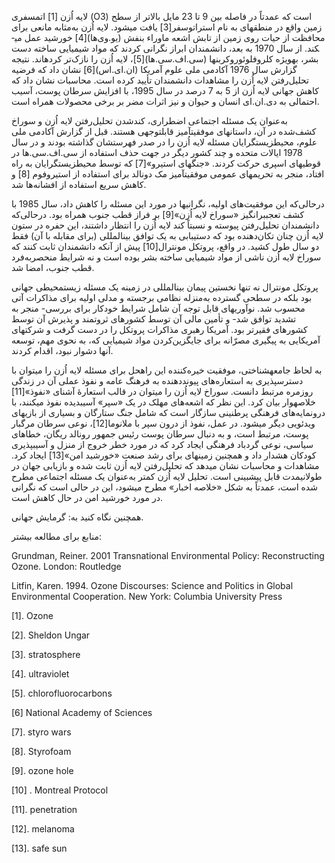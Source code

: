  لایه اُزن [1] اتمسفری (O3) است که عمدتاً در فاصله بین 9 تا 23 مایل بالاتر از سطح زمین واقع در منطقه­ای به نام استراتوسفر[3] یافت می­شود. لایه اُزن به‌مثابه مانعی برای محافظت از حیات روی زمین از تابش اشعه ماوراء بنفش (یو.وی‌ها)[4] خورشید عمل می­کند. از سال 1970 به بعد، دانشمندان ابراز نگرانی کردند که مواد شیمیایی ساخته دست بشر، به­ویژه کلروفلوئوروکربن­ها (سی.اف.سی.ها)[5]، لایه اُزن را نازک‌تر کرده­اند. نتیجه گزارش سال 1976 آکادمی ملی علوم آمریکا (ان.ای.اس)[6] نشان داد که فرضیه تحلیل‌رفتن لایه اُزن را مشاهدات دانشمندان تأیید کرده است. محاسبات نشان داد که کاهش جهانی لایه اُزن از 5 به 7 درصد در سال 1995، با افزایش سرطان پوست، آسیب احتمالی به دی.ان.ای انسان و حیوان و نیز اثرات مضر بر برخی محصولات همراه است.

 به‌عنوان یک مسئله اجتماعی اضطراری، کند‌شدن تحلیل‌رفتن لایه اُزن و سوراخ کشف‌شده در آن، داستان­های موفقیت­آمیز قابل­توجهی هستند. قبل از گزارش آکادمی ملی علوم، محیط­زیست­گرایان مسئله لایه اُزن را در صدر فهرست­شان گذاشته بودند و در سال 1978 ایالات متحده و چند کشور دیگر در جهت حذف استفاده از سی.اف.سی.ها در قوطی­های اسپری حرکت کردند. «جنگ­های استیرو»[7] که توسط محیط­زیست­گرایان به راه افتاد، منجر به تحریم­های عمومی موفقیت­آمیز مک دونالد برای استفاده از استیروفوم [8] و کاهش سریع استفاده از افشانه‌ها شد.

درحالی‌که این موفقیت‌های اولیه، نگرانی­ها در مورد این مسئله را کاهش داد، سال 1985 با کشف تعجب­برانگیز «سوراخ لایه اُزن»[9] بر فراز قطب جنوب همراه بود. درحالی‌که دانشمندان تحلیل‌رفتن پیوسته و نسبتاً کند لایه اُزن را انتظار داشتند، این حفره در ستون لایه اُزن چنان تکان‌دهنده بود که دستیبابی به یک توافق بین­المللی (برای مقابله با آن) فقط دو سال طول کشید. در واقع، پروتکل مونترال[10] پیش از آنکه دانشمندان ثابت کنند که سوراخ لایه اُزن ناشی از مواد شیمیایی ساخته بشر بوده است و نه شرایط منحصربه‌فرد قطب جنوب، امضا شد.

پروتکل مونترال نه تنها نخستین پیمان بین­المللی در زمینه یک مسئله زیست­محیطی جهانی بود بلکه در سطحی گسترده به‌منزله نظامی برجسته و مدلی اولیه برای مذاکرات آتی محسوب شد. نوآوری­های قابل توجه آن شامل شرایط خودکار برای بررسی- منجر به تشدید توافق شد- و تأمین مالی آن توسط کشورهای ثروتمند و پذیرش آن توسط کشورهای فقیرتر بود. آمریکا رهبری مذاکرات پروتکل را در دست گرفت و شرکت­های آمریکایی به پیگیری مصرّانه برای جایگزین‌کردن مواد شیمیایی که، به نحوی مهم، توسعه آنها دشوار نبود، اقدام کردند.

به لحاظ جامعه­شناختی، موفقیت ­خیره‌کننده این راه­حل برای مسئله لایه اُزن را می­توان با دسترس­پذیری به استعاره‌های پیونددهنده به فرهنگ عامه و نفوذ عملی آن در زندگی روزمره مرتبط دانست. سوراخ لایه اُزن را می­توان در قالب استعارۀ آشنای «نفوذ»[11] خلاصه­وار بیان کرد. این نظر که اشعه‌های مهلک در یک «سپر» آسیب­دیده نفوذ می­کنند، با درون­مایه‌های فرهنگی پرطنینی سازگار است که شامل جنگ ستارگان و بسیاری از بازی­های ویدئویی دیگر می­شود. در عمل، نفوذ از درون سپر با ملانوما[12]، نوعی سرطان مرگبار پوست، مرتبط است‌، و به دنبال سرطان پوست رئیس جمهور رونالد ریگان، خطاهای سیاسی، نوعی گردباد فرهنگی ایجاد کرد که در مورد خطر خروج از منزل و آسیب­پذیری کودکان هشدار داد و همچنین زمینه­ای برای رشد صنعت «خورشید امن»[13] ایجاد کرد. مشاهدات و محاسبات نشان می­دهد که تحلیل‌رفتن لایه اُزن ثابت شده و بازیابی جهان در طولانی­مدت قابل پیش­بینی است. تحلیل لایه اُزن کمتر به‌عنوان یک مسئله اجتماعی مطرح شده است، عمدتاً به شکل «خلاصه اخبار» مطرح می­شود، این در حالی است که نگرانی در مورد خورشید امن در حال کاهش است.

همچنین نگاه کنید به: گرمایش جهانی.

منابع برای مطالعه بیشتر:

Grundman, Reiner. 2001 Transnational Environmental Policy: Reconstructing Ozone. London: Routledge

Litfin, Karen. 1994. Ozone Discourses: Science and Politics in Global Environmental Cooperation. New York: Columbia University Press

 [1]. Ozone

[2]. Sheldon Ungar

 [3]. stratosphere

 [4]. ultraviolet

[5]. chlorofluorocarbons

 [6] National Academy of Sciences

[7]. styro wars

[8]. Styrofoam

 [9]. ozone hole

[10] . Montreal Protocol

 [11]. penetration

[12]. melanoma

 [13]. safe sun

 

 

 

 